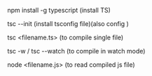npm install -g typescript (install TS)

tsc --init (install tsconfig file)(also config )

tsc <filename.ts> (to compile single file)

tsc -w / tsc --watch (to compile in watch mode)

node <filename.js> (to read compiled js file)
